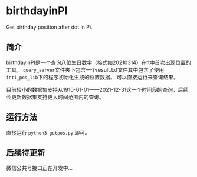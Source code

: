 # birthdayinPI
Get birthday position after dot in Pi.

## 简介

birthdayinPI是一个查询八位生日数字（格式如20210314）在π中首次出现位置的工具。
`query_server`文件夹下包含一个result.txt文件其中包含了使用`inti_pos_lib`下的程序初始化生成的位置数据。
可以直接运行来查询结果。

目前较小的数据集支持从1910-01-01——2021-12-31这一个时间段的查询，后续会更新数据集支持更大时间范围内的查询。

## 运行方法

直接运行 `python3 getpos.py` 即可。

## 后续待更新
微信公共号接口正在开发中...

